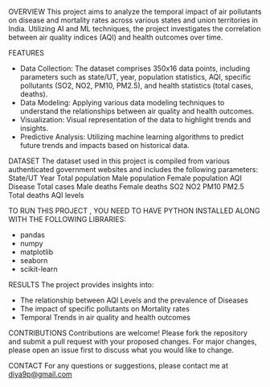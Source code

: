 OVERVIEW
    This project aims to analyze the temporal impact of air pollutants on disease and mortality rates across various states and union territories in India. Utilizing AI and ML techniques, the project investigates the correlation between air quality indices (AQI) and health outcomes over time.

FEATURES
- Data Collection: The dataset comprises 350x16 data points, including parameters such as state/UT, year, population statistics, AQI, specific pollutants (SO2, NO2, PM10, PM2.5), and     health statistics (total cases, deaths).
- Data Modeling: Applying various data modeling techniques to understand the relationships between air quality and health outcomes.
- Visualization: Visual representation of the data to highlight trends and insights.
- Predictive Analysis: Utilizing machine learning algorithms to predict future trends and impacts based on historical data.

DATASET
The dataset used in this project is compiled from various authenticated government websites and includes the following parameters:
State/UT
Year
Total population
Male population
Female population
AQI
Disease
Total cases
Male deaths
Female deaths
SO2
NO2
PM10
PM2.5
Total deaths
AQI levels

TO RUN THIS PROJECT , YOU NEED TO HAVE PYTHON INSTALLED ALONG WITH THE FOLLOWING LIBRARIES:
- pandas
- numpy
- matplotlib
- seaborn
- scikit-learn

RESULTS
The project provides insights into:
- The relationship between AQI Levels and the prevalence of Diseases
- The impact of specific pollutants on Mortality rates
- Temporal Trends in air quality and health outcomes

CONTRIBUTIONS
Contributions are welcome! Please fork the repository and submit a pull request with your proposed changes. For major changes, please open an issue first to discuss what you would like to change.

CONTACT
For any questions or suggestions, please contact me at diya9p@gmail.com
